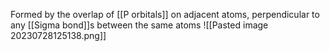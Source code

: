 Formed by the overlap of [[P orbitals]] on adjacent atoms, perpendicular to any [[Sigma bond]]s between the same atoms
![[Pasted image 20230728125138.png]]
